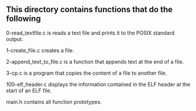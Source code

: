 ## This directory contains functions that do the following

0-read_textfile.c is reads a text file and prints it to the POSIX standard output.

1-create_file.c creates a file.

2-append_text_to_file.c is a function that appends text at the end of a file.

3-cp.c is a program that copies the content of a file to another file.

100-elf_header.c displays the information contained in the ELF header at the start of an ELF file.

main.h contains all function prototypes.